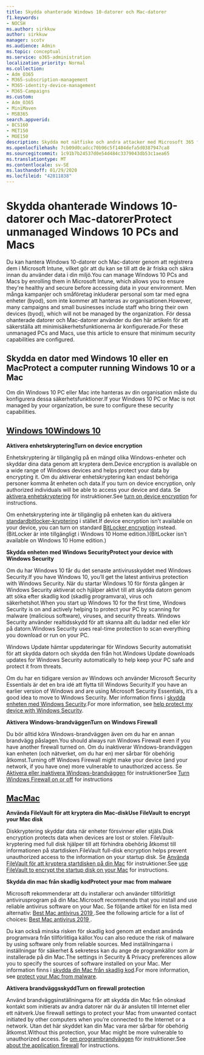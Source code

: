 ```yaml
---
title: Skydda ohanterade Windows 10-datorer och Mac-datorer
f1.keywords:
- NOCSH
ms.author: sirkkuw
author: sirkkuw
manager: scotv
ms.audience: Admin
ms.topic: conceptual
ms.service: o365-administration
localization_priority: Normal
ms.collection:
- Adm_O365
- M365-subscription-management
- M365-identity-device-management
- M365-Campaigns
ms.custom:
- Adm_O365
- MiniMaven
- MSB365
search.appverid:
- BCS160
- MET150
- MOE150
description: Skydda mot nätfiske och andra attacker med Microsoft 365 för kampanjer.
ms.openlocfilehash: 7cb09d0cadcc70b96c5f1404defa5d0387947ca8
ms.sourcegitcommit: 1c91b7b24537d0e54d484c3379043db53c1aea65
ms.translationtype: MT
ms.contentlocale: sv-SE
ms.lasthandoff: 01/29/2020
ms.locfileid: "42811838"
---
```

# <a name="protect-unmanaged-windows-10-pcs-and-macs"></a><span data-ttu-id="f8da7-103">Skydda ohanterade Windows 10-datorer och Mac-datorer</span><span class="sxs-lookup"><span data-stu-id="f8da7-103">Protect unmanaged Windows 10 PCs and Macs</span></span>

<span data-ttu-id="f8da7-104">Du kan hantera Windows 10-datorer och Mac-datorer genom att registrera dem i Microsoft Intune, vilket gör att du kan se till att de är friska och säkra innan du använder data i din miljö.</span><span class="sxs-lookup"><span data-stu-id="f8da7-104">You can manage Windows 10 PCs and Macs by enrolling them in Microsoft Intune, which allows you to ensure they're healthy and secure before accessing data in your environment.</span></span> <span data-ttu-id="f8da7-105">Men många kampanjer och småföretag inkluderar personal som tar med egna enheter (byod), som inte kommer att hanteras av organisationen.</span><span class="sxs-lookup"><span data-stu-id="f8da7-105">However, many campaigns and small businesses include staff who bring their own devices (byod), which will not be managed by the organization.</span></span> <span data-ttu-id="f8da7-106">För dessa ohanterade datorer och Mac-datorer använder du den här artikeln för att säkerställa att minimisäkerhetsfunktionerna är konfigurerade.</span><span class="sxs-lookup"><span data-stu-id="f8da7-106">For these unmanaged PCs and Macs, use this article to ensure that minimum security capabilities are configured.</span></span> 

<!--A Windows 10 PC is considered managed after you have completed the following two steps:

1. You (or the admin) set up device and data protection policies in the [setup  wizard](../business/set-up.md).

2. You have [connected your computer to Azure Active Directory](../business/set-up-windows-devices.md) and use your Microsoft 365 Business username and password to sign in.
3. --> 

## <a name="protect-a-computer-running-windows-10-or-a-mac"></a><span data-ttu-id="f8da7-107">Skydda en dator med Windows 10 eller en Mac</span><span class="sxs-lookup"><span data-stu-id="f8da7-107">Protect a computer running Windows 10 or a Mac</span></span>

<!--If you have a PC that is running Windows 10 that is not connected to Microsoft 365 Business, or a Mac, the Microsoft 365 Business protections do not apply to it, but here are some things you can do to keep your data secure on these devices as well:
-->
<span data-ttu-id="f8da7-108">Om din Windows 10 PC eller Mac inte hanteras av din organisation måste du konfigurera dessa säkerhetsfunktioner.</span><span class="sxs-lookup"><span data-stu-id="f8da7-108">If your Windows 10 PC or Mac is not managed by your organization, be sure to configure these security capabilities.</span></span>

## <a name="windows-10"></a>[<span data-ttu-id="f8da7-109">Windows 10</span><span class="sxs-lookup"><span data-stu-id="f8da7-109">Windows 10</span></span>](#tab/Windows10)
<span data-ttu-id="f8da7-110">**Aktivera enhetskryptering**</span><span class="sxs-lookup"><span data-stu-id="f8da7-110">**Turn on device encryption**</span></span><p>

<span data-ttu-id="f8da7-111">Enhetskryptering är tillgänglig på en mängd olika Windows-enheter och skyddar dina data genom att kryptera dem.</span><span class="sxs-lookup"><span data-stu-id="f8da7-111">Device encryption is available on a wide range of Windows devices and helps protect your data by encrypting it.</span></span> <span data-ttu-id="f8da7-112">Om du aktiverar enhetskryptering kan endast behöriga personer komma åt enheten och data.</span><span class="sxs-lookup"><span data-stu-id="f8da7-112">If you turn on device encryption, only authorized individuals will be able to access your device and data.</span></span> <span data-ttu-id="f8da7-113">Se [aktivera enhetskryptering](https://support.microsoft.com/help/4028713/windows-10-turn-on-device-encryption) för instruktioner.</span><span class="sxs-lookup"><span data-stu-id="f8da7-113">See [turn on device encryption](https://support.microsoft.com/help/4028713/windows-10-turn-on-device-encryption) for instructions.</span></span>

 <span data-ttu-id="f8da7-114">Om enhetskryptering inte är tillgänglig på enheten kan du aktivera [standardbitlocker-kryptering](https://support.microsoft.com/help/4028713/windows-10-turn-on-device-encryption) i stället.</span><span class="sxs-lookup"><span data-stu-id="f8da7-114">If device encryption isn't available on your device, you can turn on standard [BitLocker encryption](https://support.microsoft.com/help/4028713/windows-10-turn-on-device-encryption) instead.</span></span> <span data-ttu-id="f8da7-115">(BitLocker är inte tillgängligt i Windows 10 Home edition.)</span><span class="sxs-lookup"><span data-stu-id="f8da7-115">(BitLocker isn't available on Windows 10 Home edition.)</span></span> 


<span data-ttu-id="f8da7-116">**Skydda enheten med Windows Security**</span><span class="sxs-lookup"><span data-stu-id="f8da7-116">**Protect your device with Windows Security**</span></span><p>
<span data-ttu-id="f8da7-117">Om du har Windows 10 får du det senaste antivirusskyddet med Windows Security.</span><span class="sxs-lookup"><span data-stu-id="f8da7-117">If you have Windows 10, you’ll get the latest antivirus protection with Windows Security.</span></span> <span data-ttu-id="f8da7-118">När du startar Windows 10 för första gången är Windows Security aktiverat och hjälper aktivt till att skydda datorn genom att söka efter skadlig kod (skadlig programvara), virus och säkerhetshot.</span><span class="sxs-lookup"><span data-stu-id="f8da7-118">When you start up Windows 10 for the first time, Windows Security is on and actively helping to protect your PC by scanning for malware (malicious software), viruses, and security threats.</span></span> <span data-ttu-id="f8da7-119">Windows Security använder realtidsskydd för att skanna allt du laddar ned eller kör på datorn.</span><span class="sxs-lookup"><span data-stu-id="f8da7-119">Windows Security uses real-time protection to scan everything you download or run on your PC.</span></span>

<span data-ttu-id="f8da7-120">Windows Update hämtar uppdateringar för Windows Security automatiskt för att skydda datorn och skydda den från hot.</span><span class="sxs-lookup"><span data-stu-id="f8da7-120">Windows Update downloads updates for Windows Security automatically to help keep your PC safe and protect it from threats.</span></span>

<span data-ttu-id="f8da7-121">Om du har en tidigare version av Windows och använder Microsoft Security Essentials är det en bra idé att flytta till Windows Security.</span><span class="sxs-lookup"><span data-stu-id="f8da7-121">If you have an earlier version of Windows and are using Microsoft Security Essentials, it’s a good idea to move to Windows Security.</span></span> <span data-ttu-id="f8da7-122">Mer information finns i [skydda enheten med Windows Security](https://support.microsoft.com/help/17464/windows-10-help-protect-my-device-with-windows-security).</span><span class="sxs-lookup"><span data-stu-id="f8da7-122">For more information, see [help protect my device with Windows Security](https://support.microsoft.com/help/17464/windows-10-help-protect-my-device-with-windows-security).</span></span>

<span data-ttu-id="f8da7-123">**Aktivera Windows-brandväggen**</span><span class="sxs-lookup"><span data-stu-id="f8da7-123">**Turn on Windows Firewall**</span></span><p>
<span data-ttu-id="f8da7-124">Du bör alltid köra Windows-brandväggen även om du har en annan brandvägg påslagen.</span><span class="sxs-lookup"><span data-stu-id="f8da7-124">You should always run Windows Firewall even if you have another firewall turned on.</span></span> <span data-ttu-id="f8da7-125">Om du inaktiverar Windows-brandväggen kan enheten (och nätverket, om du har en) mer sårbar för obehörig åtkomst.</span><span class="sxs-lookup"><span data-stu-id="f8da7-125">Turning off Windows Firewall might make your device (and your network, if you have one) more vulnerable to unauthorized access.</span></span> <span data-ttu-id="f8da7-126">Se [Aktivera eller inaktivera Windows-brandväggen](https://support.microsoft.com/help/4028544/windows-10-turn-windows-defender-firewall-on-or-off) för instruktioner</span><span class="sxs-lookup"><span data-stu-id="f8da7-126">See [Turn Windows Firewall on or off](https://support.microsoft.com/help/4028544/windows-10-turn-windows-defender-firewall-on-or-off) for instructions</span></span>

## <a name="mac"></a>[<span data-ttu-id="f8da7-127">Mac</span><span class="sxs-lookup"><span data-stu-id="f8da7-127">Mac</span></span>](#tab/Mac)
<span data-ttu-id="f8da7-128">**Använda FileVault för att kryptera din Mac-disk**</span><span class="sxs-lookup"><span data-stu-id="f8da7-128">**Use FileVault to encrypt your Mac disk**</span></span><p>
<span data-ttu-id="f8da7-129">Diskkryptering skyddar data när enheter försvinner eller stjäls.</span><span class="sxs-lookup"><span data-stu-id="f8da7-129">Disk encryption protects data when devices are lost or stolen.</span></span> <span data-ttu-id="f8da7-130">FileVault-kryptering med full disk hjälper till att förhindra obehörig åtkomst till informationen på startdisken.</span><span class="sxs-lookup"><span data-stu-id="f8da7-130">FileVault full-disk encryption helps prevent unauthorized access to the information on your startup disk.</span></span> <span data-ttu-id="f8da7-131">Se [Använda FileVault för att kryptera startdisken på din Mac](https://support.apple.com/HT204837) för instruktioner.</span><span class="sxs-lookup"><span data-stu-id="f8da7-131">See [use FileVault to encrypt the startup disk on your Mac](https://support.apple.com/HT204837) for instructions.</span></span>

<span data-ttu-id="f8da7-132">**Skydda din mac från skadlig kod**</span><span class="sxs-lookup"><span data-stu-id="f8da7-132">**Protect your mac from malware**</span></span><p>
<span data-ttu-id="f8da7-133">Microsoft rekommenderar att du installerar och använder tillförlitligt antivirusprogram på din Mac.</span><span class="sxs-lookup"><span data-stu-id="f8da7-133">Microsoft recommends that you install and use reliable antivirus software on your Mac.</span></span> <span data-ttu-id="f8da7-134">Se följande artikel för en lista med alternativ: [Best Mac antivirus 2019 ](https://www.macworld.co.uk/feature/mac-software/mac-antivirus-3672182/).</span><span class="sxs-lookup"><span data-stu-id="f8da7-134">See the following article for a list of choices: [Best Mac antivirus 2019 ](https://www.macworld.co.uk/feature/mac-software/mac-antivirus-3672182/).</span></span>

<span data-ttu-id="f8da7-135">Du kan också minska risken för skadlig kod genom att endast använda programvara från tillförlitliga källor.</span><span class="sxs-lookup"><span data-stu-id="f8da7-135">You can also reduce the risk of malware by using software only from reliable sources.</span></span> <span data-ttu-id="f8da7-136">Med inställningarna i inställningar för säkerhet & sekretess kan du ange de programkällor som är installerade på din Mac.</span><span class="sxs-lookup"><span data-stu-id="f8da7-136">The settings in Security & Privacy preferences allow you to specify the sources of software installed on your Mac.</span></span> <span data-ttu-id="f8da7-137">Mer information finns i [skydda din Mac från skadlig kod](https://support.apple.com/kb/PH25087).</span><span class="sxs-lookup"><span data-stu-id="f8da7-137">For more information, see [protect your Mac from malware](https://support.apple.com/kb/PH25087).</span></span>

<span data-ttu-id="f8da7-138">**Aktivera brandväggsskydd**</span><span class="sxs-lookup"><span data-stu-id="f8da7-138">**Turn on firewall protection**</span></span><p>
<span data-ttu-id="f8da7-139">Använd brandväggsinställningarna för att skydda din Mac från oönskad kontakt som initierats av andra datorer när du är ansluten till Internet eller ett nätverk.</span><span class="sxs-lookup"><span data-stu-id="f8da7-139">Use firewall settings to protect your Mac from unwanted contact initiated by other computers when you’re connected to the Internet or a network.</span></span> <span data-ttu-id="f8da7-140">Utan det här skyddet kan din Mac vara mer sårbar för obehörig åtkomst.</span><span class="sxs-lookup"><span data-stu-id="f8da7-140">Without this protection, your Mac might be more vulnerable to unauthorized access.</span></span> <span data-ttu-id="f8da7-141">Se [om programbrandväggen](https://support.apple.com/HT201642) för instruktioner.</span><span class="sxs-lookup"><span data-stu-id="f8da7-141">See [about the application firewall](https://support.apple.com/HT201642) for instructions.</span></span>
